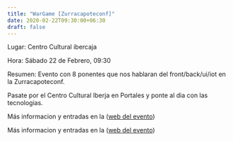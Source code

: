 ```yaml
---
title: "WarGame [Zurracapoteconf]"
date: 2020-02-22T09:30:00+06:30
draft: false
---
```


Lugar: Centro Cultural ibercaja

Hora: Sábado 22 de Febrero, 09:30

Resumen: Evento con 8 ponentes que nos hablaran del front/back/ui/iot en la Zurracapoteconf.

Pasate por el Centro Cultural Iberja en Portales y ponte al dia con las tecnologias.

Más informacion y entradas en la ([web del evento](http://zurracapoteconf.appspot.com/))

<!--more-->
Más informacion y entradas en la ([web del evento](http://zurracapoteconf.appspot.com/))
